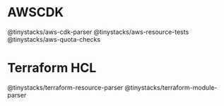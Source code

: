 # AWSCDK
@tinystacks/aws-cdk-parser
@tinystacks/aws-resource-tests
@tinystacks/aws-quota-checks

# Terraform HCL
@tinystacks/terraform-resource-parser
@tinystacks/terraform-module-parser